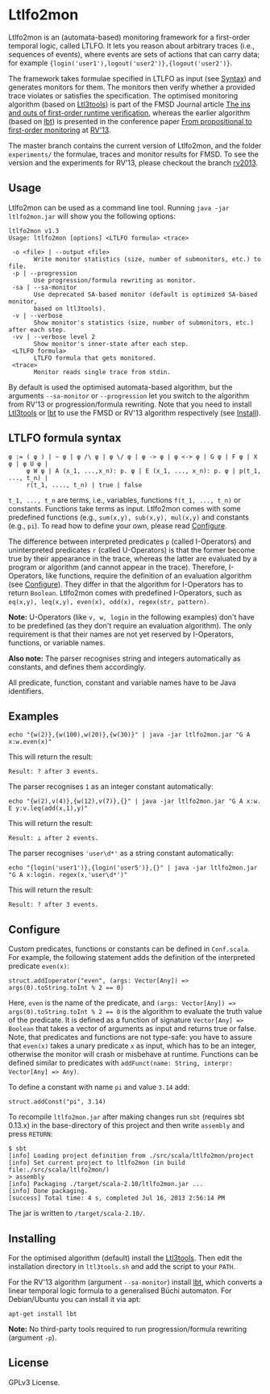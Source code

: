 Ltlfo2mon
=========

Ltlfo2mon is an (automata-based) monitoring framework for a
first-order temporal logic, called LTLFO. It lets you reason about
arbitrary traces (i.e., sequences of events), where events are sets of
actions that can carry data; for example
`{login('user1'),logout('user2')},{logout('user2')}`.

The framework takes formulae specified in LTLFO as input (see
[Syntax](#ltlfo-formula-syntax)) and generates monitors for them. The
monitors then verify whether a provided trace violates or satisfies
the specification. The optimised monitoring algorithm (based on
[Ltl3tools](http://ltl3tools.sourceforge.net/)) is part of the FMSD
Journal article [The ins and outs of first-order runtime
verification](http://dx.doi.org/doi:10.1007/s10703-015-0227-2),
whereas the earlier algorithm (based on
[lbt](http://www.tcs.hut.fi/Software/maria/tools/lbt/)) is presented
in the conference paper [From propositional to first-order
monitoring](http://kuester.multics.org/publications/RV13.pdf) at
[RV'13](http://rv2013.gforge.inria.fr/).

The master branch contains the current version of Ltlfo2mon, and the
folder `experiments/` the formulae, traces and monitor results for
FMSD. To see the version and the experiments for RV'13, please
checkout the branch
[rv2013](https://github.com/jckuester/ltlfo2mon/tree/rv2013).

Usage
-----

Ltlfo2mon can be used as a command line tool. Running `java -jar
ltlfo2mon.jar` will show you the following options:

```
ltlfo2mon v1.3
Usage: ltlfo2mon [options] <LTLFO formula> <trace>

 -o <file> | --output <file>
       Write monitor statistics (size, number of submonitors, etc.) to file.
 -p | --progression
       Use progression/formula rewriting as monitor.
 -sa | --sa-monitor
       Use deprecated SA-based monitor (default is optimized SA-based monitor, 
       based on ltl3tools).
 -v | --verbose
       Show monitor's statistics (size, number of submonitors, etc.) after each step.
 -vv | --verbose level 2
       Show monitor's inner-state after each step.
 <LTLFO formula>
       LTLFO formula that gets monitored.
 <trace>
       Monitor reads single trace from stdin.
```

By default is used the optimised automata-based algorithm, but the
arguments `--sa-monitor` or `--progression` let you switch to the
algorithm from RV'13 or progression/formula rewriting. Note that you
need to install [Ltl3tools](http://ltl3tools.sourceforge.net/) or
[lbt](http://www.tcs.hut.fi/Software/maria/tools/lbt/) to use the FMSD
or RV'13 algorithm respectively (see [Install](#installing)).


LTLFO formula syntax
-------

```
φ := ( φ ) | ~ φ | φ /\ φ | φ \/ φ | φ -> φ | φ <-> φ | G φ | F φ | X φ | φ U φ | 
     φ W φ | A (x_1, ...,x_n): p. φ | E (x_1, ..., x_n): p. φ | p(t_1, ..., t_n) | 
     r(t_1, ...., t_n) | true | false
```

`t_1, ..., t_n` are terms, i.e., variables, functions `f(t_1, ...,
t_n)` or constants. Functions take terms as input. Ltlfo2mon comes
with some predefined functions (e.g., `sum(x,y), sub(x,y), mul(x,y)`
and constants (e.g., `pi`). To read how to define your own, please
read [Configure](#configure).

The difference between interpreted predicates `p` (called I-Operators)
 and uninterpreted predicates `r` (called U-Operators) is that the
 former become true by their appearance in the trace, whereas the
 latter are evaluated by a program or algorithm (and cannot appear in
 the trace).  Therefore, I-Operators, like functions, require the
 definition of an evaluation algorithm (see
 [Configure](#configure)). They differ in that the algorithm for
 I-Operators has to return `Boolean`. Ltlfo2mon comes with predefined
 I-Operators, such as ` eq(x,y), leq(x,y), even(x), odd(x), regex(str, pattern)`.

 **Note:** U-Operators (like `v, w, login` in the following examples)
 don't have to be predefined (as they don't require an evaluation
 algorithm). The only requirement is that their names are not yet
 reserved by I-Operators, functions, or variable names.

 **Also note:** The parser recognises string and integers automatically
 as constants, and defines them accordingly.

 All predicate, function, constant and variable names have to be Java
 identifiers.

Examples
-----

```
echo "{w(2)},{w(100),w(20)},{w(30)}" | java -jar ltlfo2mon.jar "G A x:w.even(x)"
```

This will return the result:

```
Result: ? after 3 events.
```

The parser recognises `1` as an integer constant automatically:

```
echo "{w(2),v(4)},{w(12),v(7)},{}" | java -jar ltlfo2mon.jar "G A x:w. E y:v.leq(add(x,1),y)"
```

This will return the result:

```
Result: ⊥ after 2 events.
```

The parser recognises `'user\d*'` as a string constant automatically:

```
echo "{login('user1')},{login('user5')},{}" | java -jar ltlfo2mon.jar "G A x:login. regex(x,'user\d*')"
```

This will return the result:

```
Result: ? after 3 events.
```

Configure
---------

Custom predicates, functions or constants can be defined in
`Conf.scala`. For example, the following statement adds the definition
of the interpreted predicate `even(x)`:

```
struct.addIoperator("even", (args: Vector[Any]) => args(0).toString.toInt % 2 == 0)
```

Here, `even` is the name of the predicate, and `(args: Vector[Any]) =>
args(0).toString.toInt % 2 == 0` is the algorithm to evaluate the
truth value of the predicate. It is defined as a function of signature
`Vector[Any] => Boolean` that takes a vector of arguments as input and
returns true or false. Note, that predicates and functions are not
type-safe: you have to assure that `even(x)` takes a unary predicate
`x` as input, which has to be an integer, otherwise the monitor will
crash or misbehave at runtime. Functions can be defined similar to
predicates with `addFunct(name: String, interpr: Vector[Any] => Any)`.

To define a constant with name `pi` and value `3.14` add:

```
struct.addConst("pi", 3.14)
```

To recompile `ltlfo2mon.jar` after making changes run `sbt` (requires
sbt 0.13.x) in the base-directory of this project and then write
`assembly` and press `RETURN`:

```
$ sbt
[info] Loading project definition from ./src/scala/ltlfo2mon/project
[info] Set current project to ltlfo2mon (in build file:./src/scala/ltlfo2mon/)
> assembly
[info] Packaging ./target/scala-2.10/ltlfo2mon.jar ...
[info] Done packaging.
[success] Total time: 4 s, completed Jul 16, 2013 2:56:14 PM
```

The jar is written to `/target/scala-2.10/`.

Installing
----------

For the optimised algorithm (default) install the
[Ltl3tools](http://ltl3tools.sourceforge.net/). Then edit the
installation directory in `ltl3tools.sh` and add the script to your
`PATH`.

For the RV'13 algorithm (argument `--sa-monitor`) install
[lbt](http://www.tcs.hut.fi/Software/maria/tools/lbt/), which converts
a linear temporal logic formula to a generalised Büchi automaton. For
Debian/Ubuntu you can install it via apt:

```
apt-get install lbt
```

**Note:** No third-party tools required to run progression/formula rewriting (argument `-p`).

License
-------

GPLv3 License.
